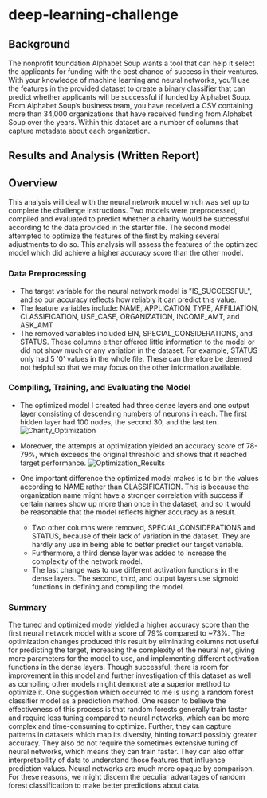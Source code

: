 # deep-learning-challenge
## Background 
The nonprofit foundation Alphabet Soup wants a tool that can help it select the applicants for funding with the best chance of success in their ventures. With your knowledge of machine learning and neural networks, you’ll use the features in the provided dataset to create a binary classifier that can predict whether applicants will be successful if funded by Alphabet Soup. From Alphabet Soup’s business team, you have received a CSV containing more than 34,000 organizations that have received funding from Alphabet Soup over the years. Within this dataset are a number of columns that capture metadata about each organization.

## Results and Analysis (Written Report)
## Overview
This analysis will deal with the neural network model which was set up to complete the challenge instructions. Two models were preprocessed, compiled and evaluated to predict whether a charity would be successful according to the data provided in the starter file. The second model attempted to optimize the features of the first by making several adjustments to do so. This analysis will assess the features of the optimized model which did achieve a higher accuracy score than the other model. 
### Data Preprocessing
* The target variable for the neural network model is "IS_SUCCESSFUL", and so our accuracy reflects how reliably it can predict this value.
* The feature variables include: NAME, APPLICATION_TYPE, AFFILIATION, CLASSIFICATION, USE_CASE, ORGANIZATION, INCOME_AMT, and ASK_AMT
* The removed variables included EIN, SPECIAL_CONSIDERATIONS, and STATUS. These columns either offered little information to the model or did not show much or any variation in the dataset. For example, STATUS only had 5 '0' values in the whole file. These can therefore be deemed not helpful so that we may focus on the other information available.
### Compiling, Training, and Evaluating the Model
* The optimized model I created had three dense layers and one output layer consisting of descending numbers of neurons in each. The first hidden layer had 100 nodes, the second 30, and the last ten.
![Charity_Optimization](https://github.com/user-attachments/assets/27da005f-8f4c-4984-8cc9-8816e7b94879)
* Moreover, the attempts at optimization yielded an accuracy score of 78-79%, which exceeds the original threshold and shows that it reached target performance.
![Optimization_Results](https://github.com/user-attachments/assets/fc81de73-7456-4d4b-a206-c6d6edbf1d66)

* One important difference the optimized model makes is to bin the values according to NAME rather than CLASSIFICATION. This is because the organization name might have a stronger correlation with success if certain names show up more than once in the dataset, and so it would be reasonable that the model reflects higher accuracy as a result.
  * Two other columns were removed, SPECIAL_CONSIDERATIONS and STATUS, because of their lack of variation in the dataset. They are hardly any use in being able to better predict our target variable.
  * Furthermore, a third dense layer was added to increase the complexity of the network model.
  * The last change was to use different activation functions in the dense layers. The second, third, and output layers use sigmoid functions in defining and compiling the model.

### Summary
The tuned and optimized model yielded a higher accuracy score than the first neural network model with a score of 79% compared to ~73%. The optimization changes produced this result by eliminating columns not useful for predicting the target, increasing the complexity of the neural net, giving more parameters for the model to use, and implementing different activation functions in the dense layers. Though successful, there is room for improvement in this model and further investigation of this dataset as well as compiling other models might demonstrate a superior method to optimize it. One suggestion which occurred to me is using a random forest classifier model as a prediction method. One reason to believe the effectiveness of this process is that random forests generally train faster and require less tuning compared to neural networks, which can be more complex and time-consuming to optimize. Further, they can capture patterns in datasets which map its diversity, hinting toward possibly greater accuracy. They also do not require the sometimes extensive tuning of neural networks, which means they can train faster. They can also offer interpretability of data to understand those features that influence prediction values. Neural networks are much more opaque by comparison. For these reasons, we might discern the peculiar advantages of random forest classification to make better predictions about data.
